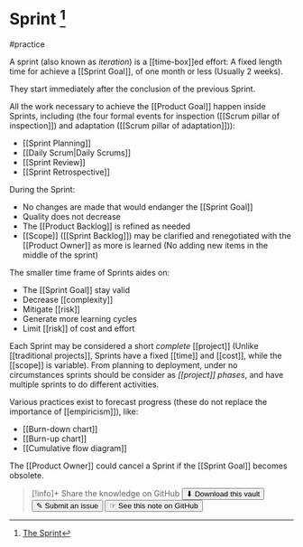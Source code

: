 # Sprint [^1]
#practice 

A sprint (also known as _iteration_) is a [[time-box]]ed effort: A fixed length time for achieve a [[Sprint Goal]], of one month or less (Usually 2 weeks).

They start immediately after the conclusion of the previous Sprint.

All the work necessary to achieve the [[Product Goal]] happen inside Sprints, including (the four formal events for inspection ([[Scrum pillar of inspection]]) and adaptation ([[Scrum pillar of adaptation]])):

- [[Sprint Planning]]
- [[Daily Scrum|Daily Scrums]]
- [[Sprint Review]]
- [[Sprint Retrospective]]


During the Sprint:
- No changes are made that would endanger the [[Sprint Goal]]
- Quality does not decrease
- The [[Product Backlog]] is refined as needed
- [[Scope]] ([[Sprint Backlog]]) may be clarified and renegotiated with the [[Product Owner]] as more is learned (No adding new items in the middle of the sprint)


The smaller time frame of Sprints aides on: 
- The [[Sprint Goal]] stay valid 
- Decrease [[complexity]]
- Mitigate [[risk]]
- Generate more learning cycles
- Limit [[risk]] of cost and effort 

Each Sprint may be considered a short _complete_ [[project]] (Unlike [[traditional projects]], Sprints have a fixed [[time]] and [[cost]], while the [[scope]] is variable). From planning to deployment, under no circumstances sprints should be consider as _[[project]] phases_, and have multiple sprints to do different activities.

Various practices exist to forecast progress (these do not replace the importance of [[empiricism]]), like:
- [[Burn-down chart]]
- [[Burn-up chart]]
- [[Cumulative flow diagram]]

The [[Product Owner]] could cancel a Sprint if the [[Sprint Goal]] becomes obsolete.

[^1]: [The Sprint](https://scrumguides.org/scrum-guide.html#the-sprint)


> [!info]+ Share the knowledge on GitHub
> [<button>⬇ Download this vault</button>](https://github.com/mauvera94/Agile-Multiverse) [<button> ✎ Submit an issue</button>](https://github.com/mauvera94/Agile-Multiverse/issues) [<button> ☞ See this note on GitHub</button>](<https://github.com/mauvera94/Agile-Multiverse/blob/main/Agile_Multiverse/Sprint.md>)